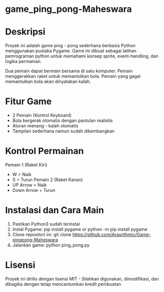 # game_ping_pong-Maheswara

# Deskripsi
Proyek ini adalah game ping - pong sederhana berbasis Python menggunakan pustaka Pygame. Game ini dibuat sebagai latihan pemrograman python untuk memahami konsep sprite, event-handling, dan logika permainan.

Dua pemain dapat bermain bersama di satu komputer. Pemain menggerakkan raket untuk memantulkan bola. Pemain yang gagal memantulkan bola akan dinyatakan kalah.

# Fitur Game
- 2 Pemain (Kontrol Keyboard)
- Bola bergerak otomatis dengan pantulan realistis
- Aturan menang - kalah otomatis
- Tampilan sederhana namun sudah dikembangkan

# Kontrol Permainan
Pemain 1 (Raket Kiri)
- W = Naik
- S = Turun
Pemain 2 (Raket Kanan)
- UP Arrow = Naik
- Down Arrow = Turun

# Instalasi dan Cara Main
1. Pastikan Python3 sudah terinstal
2. Instal Pygame:
   pip install pygame or python -m pip install pygame
3. Clone repositori ini:
   git clone https://github.com/Arasrithmic/Game-pingpong-Maheswara
4. Jalankan game:
   python ping_pong.py

# Lisensi
Proyek ini dirilis dengan lisensi MIT - Silahkan digunakan, dimodifikasi, dan dibagika dengan tetap mencantumkan kredit pembuatan
